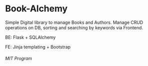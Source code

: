# Book-Alchemy
Simple Digital library to manage Books and Authors.
Manage CRUD operations on DB, sorting and searching by keywords via Frontend.

BE: Flask + SQLAlchemy

FE: Jinja templating + Bootstrap

###### MIT Program
